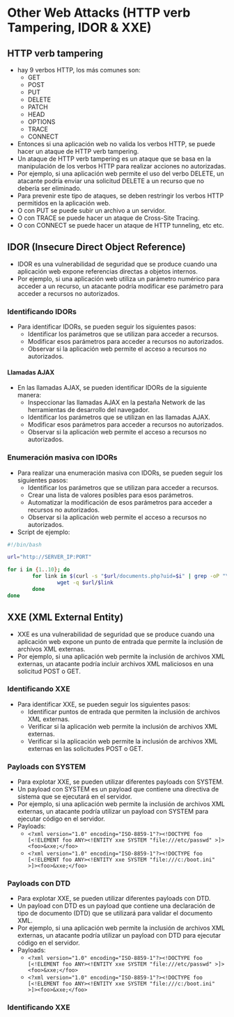 # Other Web Attacks (HTTP verb Tampering, IDOR & XXE)

## HTTP verb tampering

- hay 9 verbos HTTP, los más comunes son:
    - GET
    - POST
    - PUT
    - DELETE
    - PATCH
    - HEAD
    - OPTIONS
    - TRACE
    - CONNECT
- Entonces si una aplicación web no valida los verbos HTTP, se puede hacer un ataque de HTTP verb tampering.
- Un ataque de HTTP verb tampering es un ataque que se basa en la manipulación de los verbos HTTP para realizar acciones no autorizadas.
- Por ejemplo, si una aplicación web permite el uso del verbo DELETE, un atacante podría enviar una solicitud DELETE a un recurso que no debería ser eliminado.
- Para prevenir este tipo de ataques, se deben restringir los verbos HTTP permitidos en la aplicación web.
- O con PUT se puede subir un archivo a un servidor.
- O con TRACE se puede hacer un ataque de Cross-Site Tracing.
- O con CONNECT se puede hacer un ataque de HTTP tunneling, etc etc.

## IDOR (Insecure Direct Object Reference)
- IDOR es una vulnerabilidad de seguridad que se produce cuando una aplicación web expone referencias directas a objetos internos.
- Por ejemplo, si una aplicación web utiliza un parámetro numérico para acceder a un recurso, un atacante podría modificar ese parámetro para acceder a recursos no autorizados.

### Identificando IDORs
- Para identificar IDORs, se pueden seguir los siguientes pasos:
    - Identificar los parámetros que se utilizan para acceder a recursos.
    - Modificar esos parámetros para acceder a recursos no autorizados.
    - Observar si la aplicación web permite el acceso a recursos no autorizados.
#### Llamadas AJAX
- En las llamadas AJAX, se pueden identificar IDORs de la siguiente manera:
    - Inspeccionar las llamadas AJAX en la pestaña Network de las herramientas de desarrollo del navegador.
    - Identificar los parámetros que se utilizan en las llamadas AJAX.
    - Modificar esos parámetros para acceder a recursos no autorizados.
    - Observar si la aplicación web permite el acceso a recursos no autorizados.

### Enumeración masiva con IDORs
- Para realizar una enumeración masiva con IDORs, se pueden seguir los siguientes pasos:
    - Identificar los parámetros que se utilizan para acceder a recursos.
    - Crear una lista de valores posibles para esos parámetros.
    - Automatizar la modificación de esos parámetros para acceder a recursos no autorizados.
    - Observar si la aplicación web permite el acceso a recursos no autorizados.
- Script de ejemplo:
```bash
#!/bin/bash

url="http://SERVER_IP:PORT"

for i in {1..10}; do
        for link in $(curl -s "$url/documents.php?uid=$i" | grep -oP "\/documents.*?.pdf"); do
                wget -q $url/$link
        done
done
```

## XXE (XML External Entity)
- XXE es una vulnerabilidad de seguridad que se produce cuando una aplicación web expone un punto de entrada que permite la inclusión de archivos XML externas.
- Por ejemplo, si una aplicación web permite la inclusión de archivos XML externas, un atacante podría incluir archivos XML maliciosos en una solicitud POST o GET.

### Identificando XXE
- Para identificar XXE, se pueden seguir los siguientes pasos:
    - Identificar puntos de entrada que permiten la inclusión de archivos XML externas.
    - Verificar si la aplicación web permite la inclusión de archivos XML externas.
    - Verificar si la aplicación web permite la inclusión de archivos XML externas en las solicitudes POST o GET.

### Payloads con SYSTEM
- Para explotar XXE, se pueden utilizar diferentes payloads con SYSTEM.
- Un payload con SYSTEM es un payload que contiene una directiva de sistema que se ejecutará en el servidor.
- Por ejemplo, si una aplicación web permite la inclusión de archivos XML externas, un atacante podría utilizar un payload con SYSTEM para ejecutar código en el servidor.
- Payloads:
    - `<?xml version="1.0" encoding="ISO-8859-1"?><!DOCTYPE foo [<!ELEMENT foo ANY><!ENTITY xxe SYSTEM "file:///etc/passwd" >]><foo>&xxe;</foo>`
    - `<?xml version="1.0" encoding="ISO-8859-1"?><!DOCTYPE foo [<!ELEMENT foo ANY><!ENTITY xxe SYSTEM "file:///c:/boot.ini" >]><foo>&xxe;</foo>`

### Payloads con DTD
- Para explotar XXE, se pueden utilizar diferentes payloads con DTD.
- Un payload con DTD es un payload que contiene una declaración de tipo de documento (DTD) que se utilizará para validar el documento XML.
- Por ejemplo, si una aplicación web permite la inclusión de archivos XML externas, un atacante podría utilizar un payload con DTD para ejecutar código en el servidor.
- Payloads:
    - `<?xml version="1.0" encoding="ISO-8859-1"?><!DOCTYPE foo [<!ELEMENT foo ANY><!ENTITY xxe SYSTEM "file:///etc/passwd" >]><foo>&xxe;</foo>`
    - `<?xml version="1.0" encoding="ISO-8859-1"?><!DOCTYPE foo [<!ELEMENT foo ANY><!ENTITY xxe SYSTEM "file:///c:/boot.ini" >]><foo>&xxe;</foo>`

### Identificando XXE
